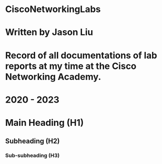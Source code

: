 # CiscoNetworkingLabs
# Written by Jason Liu
# Record of all documentations of lab reports at my time at the Cisco Networking Academy.
# 2020 - 2023
# Main Heading (H1)

## Subheading (H2)

### Sub-subheading (H3)
